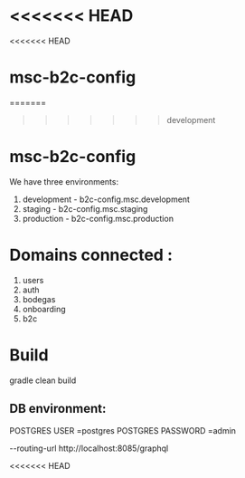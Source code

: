 <<<<<<< HEAD
=======
<<<<<<< HEAD
# msc-b2c-config
=======
>>>>>>> development
# msc-b2c-config

We have three environments:
1. development - b2c-config.msc.development
2. staging - b2c-config.msc.staging
3. production - b2c-config.msc.production



# Domains connected :
1. users
2. auth
3. bodegas
4. onboarding
5. b2c


# Build 

gradle clean build 

## DB environment:
POSTGRES USER =postgres
POSTGRES PASSWORD =admin

--routing-url http://localhost:8085/graphql

<<<<<<< HEAD

